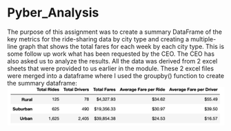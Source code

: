 # Pyber_Analysis

The purpose of this assignment was to create a summary DataFrame of the key metrics for the ride-sharing data by city type and creating a multiple-line graph that shows the total fares for each week by each city type. This is some follow up work what has been requested by the CEO. The CEO has also asked us to analyze the results. All the data was derived from 2 excel sheets that were provided to us earlier in the module. These 2 excel files were merged into a dataframe where I used the groupby() function to create the summary dataframe:
![](analysis/district_summary.png)
